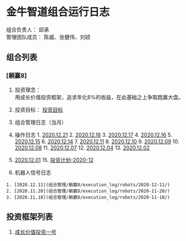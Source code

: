 # 金牛智道组合运行日志
组合负责人： 邱承  
管理团队成员： 陈威、张健伟、刘硕

## 组合列表
### [躺赢8]
1. 投资理念：  
用成长价值投资框架，追求年化8%的收益，在此基础之上争取跑赢大盘。  
2. 投资目标：
[投资目标](组合管理/躺赢8/target.md)  
3. 组合管理日志（当月）
  1. 操作日志
    1. [2020.12.21](组合管理/躺赢8/execution_log/operations/2020-12-21.md)
    2. [2020.12.18](组合管理/躺赢8/execution_log/operations/2020-12-18.md)
    3. [2020.12.17](组合管理/躺赢8/execution_log/operations/2020-12-17.md)
    4. [2020.12.16](组合管理/躺赢8/execution_log/operations/2020-12-16.md)
    5. [2020.12.15](组合管理/躺赢8/execution_log/operations/2020-12-15.md)
    6. [2020.12.14](组合管理/躺赢8/execution_log/operations/2020-12-14.md)
    7. [2020.12.11](组合管理/躺赢8/execution_log/operations/2020-12-11.md)
    8. [2020.12.10](组合管理/躺赢8/execution_log/operations/2020-12-10.md)
    9. [2020.12.09](组合管理/躺赢8/execution_log/operations/2020-12-09.md)
    10. [2020.12.08](组合管理/躺赢8/execution_log/operations/2020-12-08.md)
    11. [2020.12.07](组合管理/躺赢8/execution_log/operations/2020-12-07/)
    12. [2020.12.04](组合管理/躺赢8/execution_log/operations/2020-12-04/)
    13. [2020.12.02](组合管理/躺赢8/execution_log/operations/2020-12-02/)
14. [2020.12.01](组合管理/躺赢8/execution_log/operations/2020-12-01/)
    15. [投资计划-2020-12](组合管理/躺赢8/execution_log/operations/2020-12-投资计划.md)
  
  2. 机器人信号日志
  
    1. [2020.12.11](组合管理/躺赢8/execution_log/robots/2020-12-11/)
    2. [2020.11.20](组合管理/躺赢8/execution_log/robots/2020-11-20/)
    3. [2020.11.18](组合管理/躺赢8/execution_log/robots/2020-11-18/)


## 投资框架列表

1. [成长价值投资一号](投资框架/成长价值投资一号/framework)

